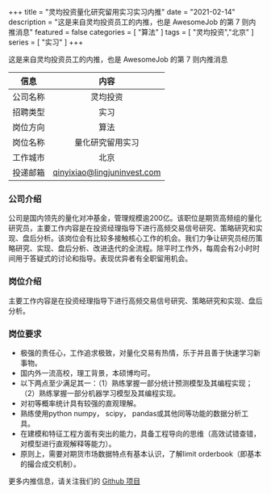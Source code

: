 +++
title = "灵均投资量化研究留用实习实习内推"
date = "2021-02-14"
description = "这是来自灵均投资员工的内推，也是 AwesomeJob 的第 7 则内推消息"
featured = false
categories = [
    "算法"
]
tags = [
    "灵均投资","北京"
]
series = [
    "实习"
]
+++

这是来自灵均投资员工的内推，也是 AwesomeJob 的第 7 则内推消息
<!--more-->

| 信息 | 内容 |
| :-----:| :----: |
| 公司名称 | 灵均投资 |
| 招聘类型 | 实习 |
| 岗位方向 | 算法 |
| 岗位名称 | 量化研究留用实习 |
| 工作城市 | 北京 |
| 投递邮箱 | qinyixiao@lingjuninvest.com |

### 公司介绍

公司是国内领先的量化对冲基金，管理规模逾200亿。该职位是期货高频组的量化研究员，主要工作内容是在投资经理指导下进行高频交易信号研究、策略研究和实现、盘后分析。该岗位会有比较多接触核心工作的机会。我们力争让研究员经历策略研究、实现、盘后分析、改进迭代的全流程。除平时工作外，每周会有2小时时间用于答疑式的讨论和指导。表现优异者有全职留用机会。

### 岗位介绍

主要工作内容是在投资经理指导下进行高频交易信号研究、策略研究和实现、盘后分析。

### 岗位要求

-  极强的责任心，工作追求极致，对量化交易有热情，乐于并且善于快速学习新事物。
-  国内外一流高校，理工背景，本硕博均可。
-  以下两点至少满足其一：（1）熟练掌握一部分统计预测模型及其编程实现；（2）熟练掌握一部分机器学习模型及其编程实现。
-  对初等概率统计具有较强的直观理解。
-  熟练使用python numpy， scipy， pandas或其他同等功能的数据分析工具。
-  在建模和特征工程方面有突出的能力，具备工程导向的思维（高效试错查错，对模型进行直观解释等能力）。
-  原则上，需要对期货市场数据特点有基本认识，了解limit orderbook（即基本的撮合成交机制）。

更多内推信息，请关注我们的 [Github 项目](https://github.com/Dikea/AwesomeJob)

